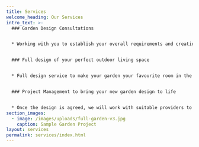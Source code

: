 ```yaml
---
title: Services
welcome_heading: Our Services
intro_text: >-
  ### Garden Design Consultations


  * Working with you to establish your overall requirements and creation of initial outline proposals


  ### Full design of your perfect outdoor living space


  * Full design service to make your garden your favourite room in the house, to include space for eating, relaxing and entertaining


  ### Project Management to bring your new garden design to life


  * Once the design is agreed, we will work with suitable providers to ensure the design is fully realised and you can start living the dream!
section_images:
  - image: /images/uploads/full-garden-v3.jpg
    caption: Sample Garden Project
layout: services
permalink: services/index.html
---
```

